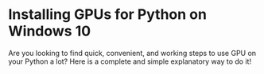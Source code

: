 # Installing GPUs for Python on Windows 10

Are you looking to find quick, convenient, and working steps to use GPU on your Python a lot?
Here is a complete and simple explanatory way to do it!
